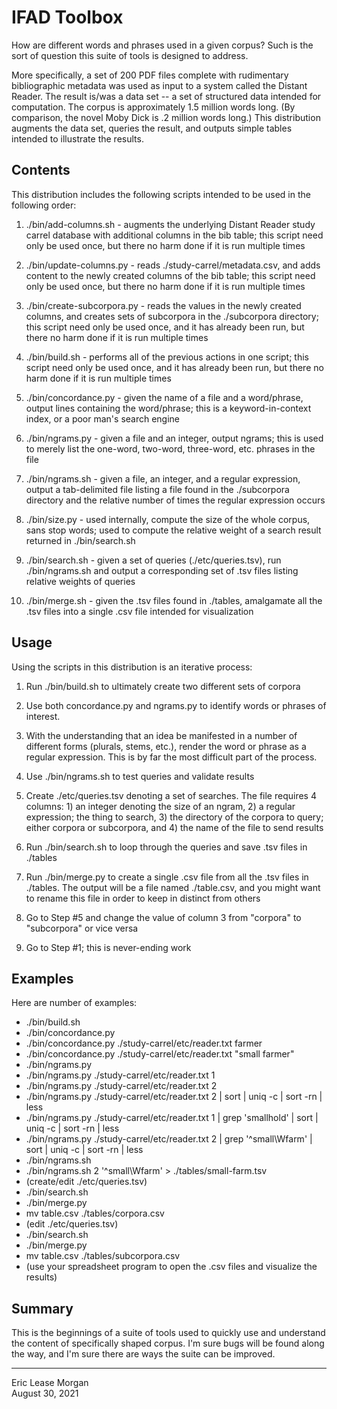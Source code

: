 # IFAD Toolbox

How are different words and phrases used in a given corpus? Such is the sort of question this suite of tools is designed to address.

More specifically, a set of 200 PDF files complete with rudimentary bibliographic metadata was used as input to a system called the Distant Reader. The result is/was a data set -- a set of structured data intended for computation. The corpus is approximately 1.5 million words long. (By comparison, the novel Moby Dick is .2 million words long.) This distribution augments the data set, queries the result, and outputs simple tables intended to illustrate the results.


## Contents

This distribution includes the following scripts intended to be used in the following order:

   1. ./bin/add-columns.sh - augments the underlying Distant Reader study carrel database with additional columns in the bib table; this script need only be used once, but there no harm done if it is run multiple times

   2. ./bin/update-columns.py - reads ./study-carrel/metadata.csv, and adds content to the newly created columns of the bib table; this script need only be used once, but there no harm done if it is run multiple times

   3. ./bin/create-subcorpora.py - reads the values in the newly created columns, and creates sets of subcorpora in the ./subcorpora directory; this script need only be used once, and it has already been run, but there no harm done if it is run multiple times

   4. ./bin/build.sh - performs all of the previous actions in one script; this script need only be used once, and it has already been run, but there no harm done if it is run multiple times

   5. ./bin/concordance.py - given the name of a file and a word/phrase, output lines containing the word/phrase; this is a keyword-in-context index, or a poor man's search engine

   6. ./bin/ngrams.py - given a file and an integer, output ngrams; this is used to merely list the one-word, two-word, three-word, etc. phrases in the file

   7. ./bin/ngrams.sh - given a file, an integer, and a regular expression, output a tab-delimited file listing a file found in the ./subcorpora directory and the relative number of times the regular expression occurs

   8. ./bin/size.py - used internally, compute the size of the whole corpus, sans stop words; used to compute the relative weight of a search result returned in ./bin/search.sh
   
   9. ./bin/search.sh - given a set of queries (./etc/queries.tsv), run ./bin/ngrams.sh and output a corresponding set of .tsv files listing relative weights of queries
   
  10. ./bin/merge.sh - given the .tsv files found in ./tables, amalgamate all the .tsv files into a single .csv file intended for visualization


## Usage

Using the scripts in this distribution is an iterative process:

   1. Run ./bin/build.sh to ultimately create two different sets of corpora

   2. Use both concordance.py and ngrams.py to identify words or phrases of interest.

   3. With the understanding that an idea be manifested in a number of different forms (plurals, stems, etc.), render the word or phrase as a regular expression. This is by far the most difficult part of the process.

   4. Use ./bin/ngrams.sh to test queries and validate results

   5. Create ./etc/queries.tsv denoting a set of searches. The file requires 4 columns: 1) an integer denoting the size of an ngram, 2) a regular expression; the thing to search, 3) the directory of the corpora to query; either corpora or subcorpora, and 4) the name of the file to send results

   6. Run ./bin/search.sh to loop through the queries and save .tsv files in ./tables
   
   7. Run ./bin/merge.py to create a single .csv file from all the .tsv files in ./tables. The output will be a file named ./table.csv, and you might want to rename this file in order to keep in distinct from others
   
   8. Go to Step #5 and change the value of column 3 from "corpora" to "subcorpora" or vice versa
   
   9. Go to Step #1; this is never-ending work


## Examples

Here are number of examples:

   * ./bin/build.sh
   * ./bin/concordance.py
   * ./bin/concordance.py ./study-carrel/etc/reader.txt farmer
   * ./bin/concordance.py ./study-carrel/etc/reader.txt "small farmer"
   * ./bin/ngrams.py
   * ./bin/ngrams.py ./study-carrel/etc/reader.txt 1
   * ./bin/ngrams.py ./study-carrel/etc/reader.txt 2
   * ./bin/ngrams.py ./study-carrel/etc/reader.txt 2 | sort | uniq -c | sort -rn | less
   * ./bin/ngrams.py ./study-carrel/etc/reader.txt 1 | grep 'smallhold' | sort | uniq -c | sort -rn | less
   * ./bin/ngrams.py ./study-carrel/etc/reader.txt 2 | grep '^small\Wfarm' | sort | uniq -c | sort -rn | less
   * ./bin/ngrams.sh
   * ./bin/ngrams.sh 2 '^small\Wfarm' > ./tables/small-farm.tsv
   * (create/edit ./etc/queries.tsv)
   * ./bin/search.sh
   * ./bin/merge.py
   * mv table.csv ./tables/corpora.csv
   * (edit ./etc/queries.tsv)
   * ./bin/search.sh
   * ./bin/merge.py
   * mv table.csv ./tables/subcorpora.csv
   * (use your spreadsheet program to open the .csv files and visualize the results)


## Summary

This is the beginnings of a suite of tools used to quickly use and understand the content of specifically shaped corpus. I'm sure bugs will be found along the way, and I'm sure there are ways the suite can be improved.

--- 
Eric Lease Morgan  
August 30, 2021

   